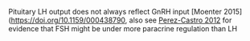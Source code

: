 Pituitary LH output does not always reflect GnRH input [Moenter 2015](https://doi.org/10.1159/000438790, also see [Perez-Castro 2012](https://doi.org/10.1152/physrev.00003.2011) for evidence that FSH might be under more paracrine regulation than LH